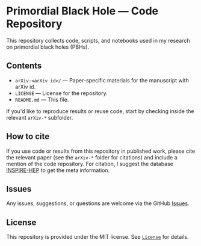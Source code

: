 # Primordial Black Hole — Code Repository

This repository collects code, scripts, and notebooks used in my research on primordial black holes (PBHs).

## Contents

- `arXiv-<arXiv id>/` — Paper-specific materials for the manuscript with arXiv id.
- `LICENSE` — License for the repository.
- `README.md` — This file.

If you'd like to reproduce results or reuse code, start by checking inside the relevant `arXiv-*` subfolder.

## How to cite

If you use code or results from this repository in published work, please cite the relevant paper (see the `arXiv-*` folder for citations) and include a mention of the code repository.
For citation, I suggest the database [INSPIRE-HEP](https://inspirehep.net) to get the meta information.

## Issues

Any issues, suggestions, or questions are welcome via the GitHub [Issues](https://github.com/Fenyutanchan/Primordial-Black-Hole/issues).

## License

This repository is provided under the MIT license.
See [`License`](./LICENSE) for details.

